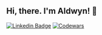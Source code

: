 ## Hi, there. I'm Aldwyn! 👋

[![Linkedin Badge](https://img.shields.io/badge/-LinkedIn-0077b5?style=for-the-badge&logo=Linkedin&logoColor=white&link=https://www.linkedin.com/in/aldwyn101/)](https://www.linkedin.com/in/aldwyn101/)
[![Codewars](https://www.codewars.com/users/aldwyn/badges/small)](https://www.codewars.com/users/aldwyn)
